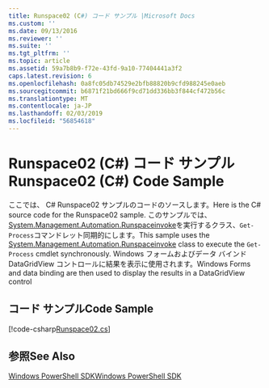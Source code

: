 ```yaml
---
title: Runspace02 (C#) コード サンプル |Microsoft Docs
ms.custom: ''
ms.date: 09/13/2016
ms.reviewer: ''
ms.suite: ''
ms.tgt_pltfrm: ''
ms.topic: article
ms.assetid: 59a7b8b9-f72e-43fd-9a10-77404441a3f2
caps.latest.revision: 6
ms.openlocfilehash: 0a8fc05db74529e2bfb88820b9cfd988245e0aeb
ms.sourcegitcommit: b6871f21bd666f9cd71dd336bb3f844cf472b56c
ms.translationtype: MT
ms.contentlocale: ja-JP
ms.lasthandoff: 02/03/2019
ms.locfileid: "56854618"
---
```

# <a name="runspace02-c-code-sample"></a><span data-ttu-id="96e4a-102">Runspace02 (C#) コード サンプル</span><span class="sxs-lookup"><span data-stu-id="96e4a-102">Runspace02 (C#) Code Sample</span></span>

<span data-ttu-id="96e4a-103">ここでは、 C# Runspace02 サンプルのコードのソースします。</span><span class="sxs-lookup"><span data-stu-id="96e4a-103">Here is the C# source code for the Runspace02 sample.</span></span> <span data-ttu-id="96e4a-104">このサンプルでは、 [System.Management.Automation.Runspaceinvoke](/dotnet/api/System.Management.Automation.RunspaceInvoke)を実行するクラス、`Get-Process`コマンドレット同期的にします。</span><span class="sxs-lookup"><span data-stu-id="96e4a-104">This sample uses the [System.Management.Automation.Runspaceinvoke](/dotnet/api/System.Management.Automation.RunspaceInvoke) class to execute the `Get-Process` cmdlet synchronously.</span></span> <span data-ttu-id="96e4a-105">Windows フォームおよびデータ バインド DataGridView コントロールに結果を表示に使用されます。</span><span class="sxs-lookup"><span data-stu-id="96e4a-105">Windows Forms and data binding are then used to display the results in a DataGridView control</span></span>

## <a name="code-sample"></a><span data-ttu-id="96e4a-106">コード サンプル</span><span class="sxs-lookup"><span data-stu-id="96e4a-106">Code Sample</span></span>

[!code-csharp[Runspace02.cs](../../powershell-sdk-samples/SDK-2.0/csharp/Runspace02/Runspace02.cs#L11-L82 "Runspace02.cs")]

## <a name="see-also"></a><span data-ttu-id="96e4a-107">参照</span><span class="sxs-lookup"><span data-stu-id="96e4a-107">See Also</span></span>

[<span data-ttu-id="96e4a-108">Windows PowerShell SDK</span><span class="sxs-lookup"><span data-stu-id="96e4a-108">Windows PowerShell SDK</span></span>](../windows-powershell-reference.md)